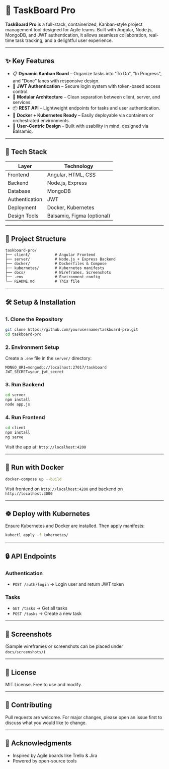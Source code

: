 # 🚀 TaskBoard Pro

**TaskBoard Pro** is a full-stack, containerized, Kanban-style project management tool designed for Agile teams. Built with Angular, Node.js, MongoDB, and JWT authentication, it allows seamless collaboration, real-time task tracking, and a delightful user experience.

---

## ✨ Key Features

- 📋 **Dynamic Kanban Board** – Organize tasks into "To Do", "In Progress", and "Done" lanes with responsive design.
- 🔐 **JWT Authentication** – Secure login system with token-based access control.
- 🧠 **Modular Architecture** – Clean separation between client, server, and services.
- 📦 **REST API** – Lightweight endpoints for tasks and user authentication.
- 🐳 **Docker + Kubernetes Ready** – Easily deployable via containers or orchestrated environments.
- 🎨 **User-Centric Design** – Built with usability in mind, designed via Balsamiq.

---

## 🧰 Tech Stack

| Layer         | Technology                      |
|---------------|----------------------------------|
| Frontend      | Angular, HTML, CSS              |
| Backend       | Node.js, Express                |
| Database      | MongoDB                         |
| Authentication| JWT                             |
| Deployment    | Docker, Kubernetes              |
| Design Tools  | Balsamiq, Figma (optional)      |

---

## 📁 Project Structure
```
taskboard-pro/
├── client/           # Angular Frontend
├── server/           # Node.js + Express Backend
├── docker/           # Dockerfiles & Compose
├── kubernetes/       # Kubernetes manifests
├── docs/             # Wireframes, Screenshots
├── .env              # Environment config
└── README.md         # This file
```

---

## 🛠️ Setup & Installation

### 1. Clone the Repository
```bash
git clone https://github.com/yourusername/taskboard-pro.git
cd taskboard-pro
```

### 2. Environment Setup
Create a `.env` file in the `server/` directory:
```
MONGO_URI=mongodb://localhost:27017/taskboard
JWT_SECRET=your_jwt_secret
```

### 3. Run Backend
```bash
cd server
npm install
node app.js
```

### 4. Run Frontend
```bash
cd client
npm install
ng serve
```

Visit the app at: `http://localhost:4200`

---

## 🐳 Run with Docker

```bash
docker-compose up --build
```
Visit frontend on `http://localhost:4200` and backend on `http://localhost:3000`

---

## ☸️ Deploy with Kubernetes
Ensure Kubernetes and Docker are installed. Then apply manifests:
```bash
kubectl apply -f kubernetes/
```

---

## 🔒 API Endpoints

### Authentication
- `POST /auth/login` → Login user and return JWT token

### Tasks
- `GET /tasks` → Get all tasks
- `POST /tasks` → Create a new task

---

## 📸 Screenshots
(Sample wireframes or screenshots can be placed under `docs/screenshots/`)

---

## 📄 License
MIT License. Free to use and modify.

---

## 🙌 Contributing
Pull requests are welcome. For major changes, please open an issue first to discuss what you would like to change.

---

## 🤝 Acknowledgments
- Inspired by Agile boards like Trello & Jira
- Powered by open-source tools


